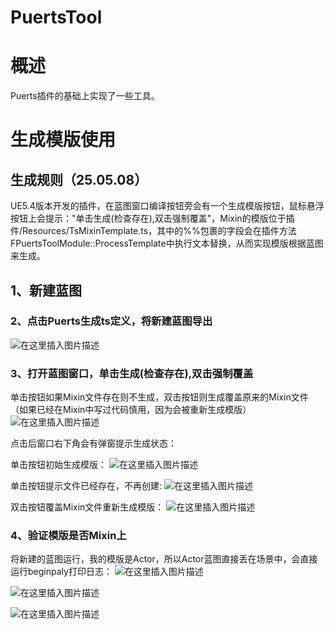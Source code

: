 # PuertsTool

# 概述

Puerts插件的基础上实现了一些工具。
# 生成模版使用
## 生成规则（25.05.08）
UE5.4版本开发的插件，在蓝图窗口编译按钮旁会有一个生成模版按钮，鼠标悬浮按钮上会提示："单击生成(检查存在),双击强制覆盖"，Mixin的模版位于插件/Resources/TsMixinTemplate.ts，其中的%%包裹的字段会在插件方法FPuertsToolModule::ProcessTemplate中执行文本替换，从而实现模版根据蓝图来生成。
## 1、新建蓝图
### 2、点击Puerts生成ts定义，将新建蓝图导出
![在这里插入图片描述](https://i-blog.csdnimg.cn/direct/511f34df94a34b83a40b8d78e0eff2f4.png)
### 3、打开蓝图窗口，单击生成(检查存在),双击强制覆盖

单击按钮如果Mixin文件存在则不生成，双击按钮则生成覆盖原来的Mixin文件（如果已经在Mixin中写过代码慎用，因为会被重新生成模版）
![在这里插入图片描述](https://i-blog.csdnimg.cn/direct/79595fdae535427991a0ebb26ecb00c9.png)

点击后窗口右下角会有弹窗提示生成状态：

单击按钮初始生成模版：
![在这里插入图片描述](https://i-blog.csdnimg.cn/direct/7ac06302d9a440a0af81de3ed58e73fe.png)

单击按钮提示文件已经存在，不再创建:
![在这里插入图片描述](https://i-blog.csdnimg.cn/direct/f24cb87ff7714442b8f4a06352f72bbc.png)

双击按钮覆盖Mixin文件重新生成模版：
![在这里插入图片描述](https://i-blog.csdnimg.cn/direct/15679750d2a74661bf03431cd299dacc.png)

### 4、验证模版是否Mixin上
将新建的蓝图运行，我的模版是Actor，所以Actor蓝图直接丢在场景中，会直接运行beginpaly打印日志：
![在这里插入图片描述](https://i-blog.csdnimg.cn/direct/b51f9e294e8c4c7ebb46e892cd919d4f.png)

![在这里插入图片描述](https://i-blog.csdnimg.cn/direct/befff34fcf804946a87579b0ca362dc8.png)

![在这里插入图片描述](https://i-blog.csdnimg.cn/direct/b96e34bbafcf41ab90fc5d361758a74d.png)